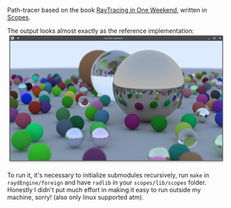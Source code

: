 Path-tracer based on the book [RayTracing in One Weekend](https://raytracing.github.io/books/RayTracingInOneWeekend.html), written in [Scopes](http://scopes.rocks).

The output looks almost exactly as the reference implementation:
![output of the raytracer](https://raw.githubusercontent.com/radgeRayden/weekend-raytracer/master/screenshot.png)

To run it, it's necessary to initialize submodules recursively, run `make` in `raydEngine/foreign` and have `radlib` in your `scopes/lib/scopes` folder. Honestly I didn't put much effort in making it easy to run outside my machine, sorry! (also only linux supported atm).

